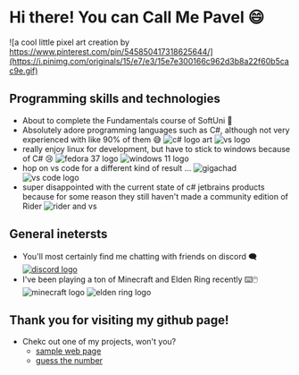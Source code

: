 # Hi there! You can Call Me Pavel 😄
![a cool little pixel art creation by https://www.pinterest.com/pin/545850417318625644/](https://i.pinimg.com/originals/15/e7/e3/15e7e300166c962d3b8a22f60b5cac9e.gif)

## Programming skills and technologies
- About to complete the Fundamentals course of SoftUni 🏫
- Absolutely adore programming languages such as C#, although not very experienced with like 90% of them 😅
![c# logo art](https://www.freeiconspng.com/uploads/c-logo-icon-18.png)
![vs logo](https://static.wikia.nocookie.net/logopedia/images/e/ec/Microsoft_Visual_Studio_2022.svg/revision/latest/scale-to-width-down/250?cb=20211027141551)
- really enjoy linux for development, but have to stick to windows because of C# 😢
![fedora 37 logo](https://user-images.githubusercontent.com/114023028/205453582-8c396b92-4d08-40a1-b8cc-476ed4dd93df.png)
![windows 11 logo](https://user-images.githubusercontent.com/114023028/205453653-1a7b812a-afdd-4f13-838b-d5356195e45a.png)
- hop on vs code for a different kind of result ...
![gigachad](https://user-images.githubusercontent.com/114023028/205453866-be800f40-46d1-4106-ba87-7edd1c6046d9.png)
![vs code logo](https://user-images.githubusercontent.com/114023028/205453676-9409fe77-bd5c-46ee-a0c4-78c7ac558b3c.png)
- super disappointed with the current state of c# jetbrains products because for some reason they still haven't made a community edition of Rider
![rider and vs](https://user-images.githubusercontent.com/114023028/205453719-97c412ae-b80e-474f-99dc-a3f2ccd760ea.png)

## General inetersts
- You'll most certainly find me chatting with friends on discord 🗨️
[![discord logo](https://user-images.githubusercontent.com/114023028/205453484-a3b2eef2-fb80-4c80-99a1-24df2c9695ec.png)](https://www.discord.com)
- I've been playing a ton of Minecraft and Elden Ring recently ⌨️🖱️
![minecraft logo](https://user-images.githubusercontent.com/114023028/205453560-fdea63b0-4165-4114-82ea-2d11720510d2.png)
![elden ring logo](https://user-images.githubusercontent.com/114023028/205453438-bbf22f19-5db8-4402-aeae-7e1b00c19eb9.png)

## Thank you for visiting my github page!
- Chekc out one of my projects, won't you?
  - [sample web page](https://github.com/PavelStoyanov06/Sample-Page)
  - [guess the number](https://github.com/PavelStoyanov06/Guess-The-Number)
